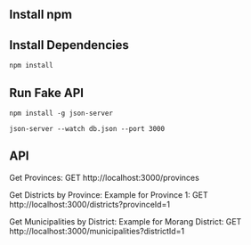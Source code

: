 
## Install npm
## Install Dependencies
`npm install`

## Run Fake API
`npm install -g json-server`

`json-server --watch db.json --port 3000`

## API 
Get Provinces:
GET http://localhost:3000/provinces

Get Districts by Province:
Example for Province 1:
GET http://localhost:3000/districts?provinceId=1

Get Municipalities by District:
Example for Morang District:
GET http://localhost:3000/municipalities?districtId=1